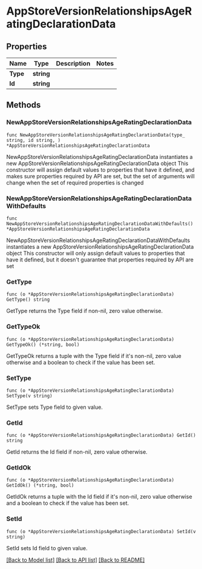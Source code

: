 # AppStoreVersionRelationshipsAgeRatingDeclarationData

## Properties

Name | Type | Description | Notes
------------ | ------------- | ------------- | -------------
**Type** | **string** |  | 
**Id** | **string** |  | 

## Methods

### NewAppStoreVersionRelationshipsAgeRatingDeclarationData

`func NewAppStoreVersionRelationshipsAgeRatingDeclarationData(type_ string, id string, ) *AppStoreVersionRelationshipsAgeRatingDeclarationData`

NewAppStoreVersionRelationshipsAgeRatingDeclarationData instantiates a new AppStoreVersionRelationshipsAgeRatingDeclarationData object
This constructor will assign default values to properties that have it defined,
and makes sure properties required by API are set, but the set of arguments
will change when the set of required properties is changed

### NewAppStoreVersionRelationshipsAgeRatingDeclarationDataWithDefaults

`func NewAppStoreVersionRelationshipsAgeRatingDeclarationDataWithDefaults() *AppStoreVersionRelationshipsAgeRatingDeclarationData`

NewAppStoreVersionRelationshipsAgeRatingDeclarationDataWithDefaults instantiates a new AppStoreVersionRelationshipsAgeRatingDeclarationData object
This constructor will only assign default values to properties that have it defined,
but it doesn't guarantee that properties required by API are set

### GetType

`func (o *AppStoreVersionRelationshipsAgeRatingDeclarationData) GetType() string`

GetType returns the Type field if non-nil, zero value otherwise.

### GetTypeOk

`func (o *AppStoreVersionRelationshipsAgeRatingDeclarationData) GetTypeOk() (*string, bool)`

GetTypeOk returns a tuple with the Type field if it's non-nil, zero value otherwise
and a boolean to check if the value has been set.

### SetType

`func (o *AppStoreVersionRelationshipsAgeRatingDeclarationData) SetType(v string)`

SetType sets Type field to given value.


### GetId

`func (o *AppStoreVersionRelationshipsAgeRatingDeclarationData) GetId() string`

GetId returns the Id field if non-nil, zero value otherwise.

### GetIdOk

`func (o *AppStoreVersionRelationshipsAgeRatingDeclarationData) GetIdOk() (*string, bool)`

GetIdOk returns a tuple with the Id field if it's non-nil, zero value otherwise
and a boolean to check if the value has been set.

### SetId

`func (o *AppStoreVersionRelationshipsAgeRatingDeclarationData) SetId(v string)`

SetId sets Id field to given value.



[[Back to Model list]](../README.md#documentation-for-models) [[Back to API list]](../README.md#documentation-for-api-endpoints) [[Back to README]](../README.md)


